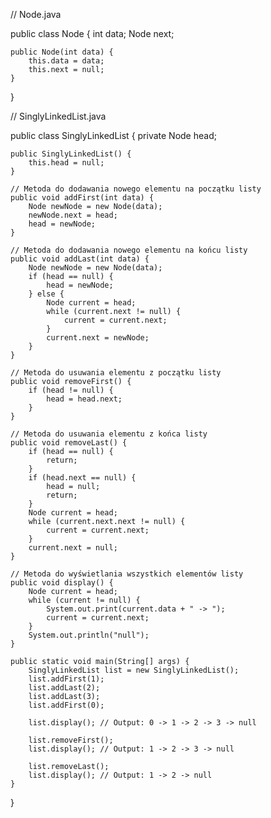 // Node.java


public class Node {
    int data;
    Node next;

    public Node(int data) {
        this.data = data;
        this.next = null;
    }
}

// SinglyLinkedList.java


public class SinglyLinkedList {
    private Node head;

    public SinglyLinkedList() {
        this.head = null;
    }

    // Metoda do dodawania nowego elementu na początku listy
    public void addFirst(int data) {
        Node newNode = new Node(data);
        newNode.next = head;
        head = newNode;
    }

    // Metoda do dodawania nowego elementu na końcu listy
    public void addLast(int data) {
        Node newNode = new Node(data);
        if (head == null) {
            head = newNode;
        } else {
            Node current = head;
            while (current.next != null) {
                current = current.next;
            }
            current.next = newNode;
        }
    }

    // Metoda do usuwania elementu z początku listy
    public void removeFirst() {
        if (head != null) {
            head = head.next;
        }
    }

    // Metoda do usuwania elementu z końca listy
    public void removeLast() {
        if (head == null) {
            return;
        }
        if (head.next == null) {
            head = null;
            return;
        }
        Node current = head;
        while (current.next.next != null) {
            current = current.next;
        }
        current.next = null;
    }

    // Metoda do wyświetlania wszystkich elementów listy
    public void display() {
        Node current = head;
        while (current != null) {
            System.out.print(current.data + " -> ");
            current = current.next;
        }
        System.out.println("null");
    }

    public static void main(String[] args) {
        SinglyLinkedList list = new SinglyLinkedList();
        list.addFirst(1);
        list.addLast(2);
        list.addLast(3);
        list.addFirst(0);

        list.display(); // Output: 0 -> 1 -> 2 -> 3 -> null

        list.removeFirst();
        list.display(); // Output: 1 -> 2 -> 3 -> null

        list.removeLast();
        list.display(); // Output: 1 -> 2 -> null
    }                
}
